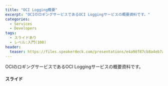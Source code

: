 ```yaml
---
title: "OCI Logging概要"
excerpt: "OCIのロギングサービスであるOCI Loggingサービスの概要資料です。"
categories:
  - Services
  - Developers
tags:
  - スライドあり
  - レベル:入門(100)
header:
  teaser: https://files.speakerdeck.com/presentations/e4a98f87cb8a4eb7a9335c5b4e773b73/slide_0.jpg
---
```


OCIのロギングサービスであるOCI Loggingサービスの概要資料です。

#### スライド

<div style="max-width:768px">

<!-- Speakerdeckから Embeded リンクを取得して貼り付け (ここから) -->
<script defer class="speakerdeck-embed" data-id="e4a98f87cb8a4eb7a9335c5b4e773b73" data-ratio="1.7777777777777777" src="//speakerdeck.com/assets/embed.js"></script>
<!-- Speakerdeckから Embeded リンクを取得して貼り付け (ここまで) -->

</div>